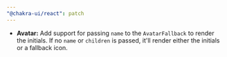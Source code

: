 ```yaml
---
"@chakra-ui/react": patch
---
```


- **Avatar:** Add support for passing `name` to the `AvatarFallback` to render
  the initials. If no `name` or `children` is passed, it'll render either the
  initials or a fallback icon.
